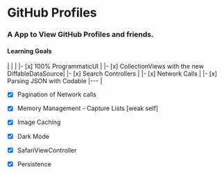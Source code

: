 # GitHub Profiles

### A App to View GitHub Profiles and friends. 

#### Learning Goals 

|                                                    	|   	|
|- [x] 100% ProgrammaticUI                            |
|- [x] CollectionViews with the new DiffableDataSource|
|- [x] Search Controllers                             |
|- [x] Network Calls                                  |
|- [x] Parsing JSON with Codable                      |---	|

- [x] Pagination of Network calls
- [x] Memory Management - Capture Lists [weak self]
- [x] Image Caching
- [x] Dark Mode
- [x] SafariViewController
- [x] Persistence


 
